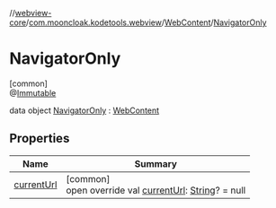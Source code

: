 //[webview-core](../../../../index.md)/[com.mooncloak.kodetools.webview](../../index.md)/[WebContent](../index.md)/[NavigatorOnly](index.md)

# NavigatorOnly

[common]\
@[Immutable](https://developer.android.com/reference/kotlin/androidx/compose/runtime/Immutable.html)

data object [NavigatorOnly](index.md) : [WebContent](../index.md)

## Properties

| Name | Summary |
|---|---|
| [currentUrl](current-url.md) | [common]<br>open override val [currentUrl](current-url.md): [String](https://kotlinlang.org/api/latest/jvm/stdlib/kotlin/-string/index.html)? = null |

